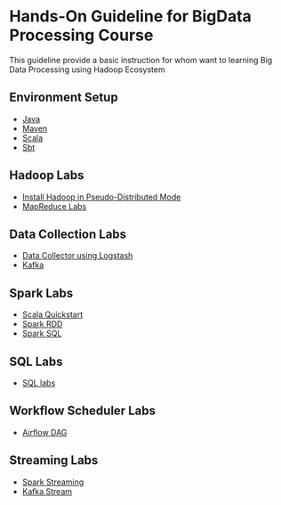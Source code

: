 # Hands-On Guideline for BigData Processing Course 

This guideline provide a basic instruction for whom want to learning Big Data Processing using Hadoop Ecosystem

## Environment Setup

- [Java](/installation/java.md)
- [Maven](/installation/maven.md)
- [Scala]()
- [Sbt](https://github.com/vinhdangphuc/hands-on/blob/master/hands-on/sbt.md)

## Hadoop Labs

- [Install Hadoop in Pseudo-Distributed Mode](https://github.com/vinhdangphuc/hands-on/blob/master/hands-on/hadoop.md)
- [MapReduce Labs](https://github.com/vinhdangphuc/hands-on/tree/master/labs-mapreduced)

## Data Collection Labs

- [Data Collector using Logstash](https://github.com/vinhdangphuc/hands-on/blob/master/hands-on/logstash.md)
- [Kafka](https://github.com/vinhdangphuc/hands-on/blob/master/hands-on/kafka.md)

## Spark Labs

- [Scala Quickstart]()
- [Spark RDD]()
- [Spark SQL]()

## SQL Labs

- [SQL labs]()

## Workflow Scheduler Labs

- [Airflow DAG]()

## Streaming Labs

- [Spark Streaming]()
- [Kafka Stream]()
